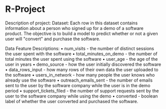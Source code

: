 # R-Project

Description of project:
Dataset: Each row in this dataset contains information about a person who signed up for a demo of a software product. The objective is to build a model to predict whether or not a given user will "convert" and purchase the software.

Data Feature Descriptions:
•  num_visits - the number of distinct sessions the user spent with the software
•  total_minutes_on_demo - the number of total minutes the user spent using the software
•  user_age - the age of the user in years
•  demo_source - how the user initially discovered the software
•  data_rows_input - how many rows of their own data the user uploaded to the software
•  users_in_network - how many people the user knows who already use the software
•  outreach_emails_sent - the number of emails sent to the user by the software company while the user is in the demo period
•  support_tickets_filed - the number of support requests sent by the user to the software company while using the demo
•  converted - boolean label of whether the user converted and purchased the software.